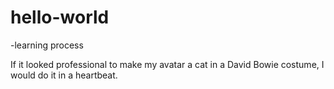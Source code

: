 # hello-world
-learning process

If it looked professional to make my avatar a cat in a David Bowie costume,
I would do it in a heartbeat.
